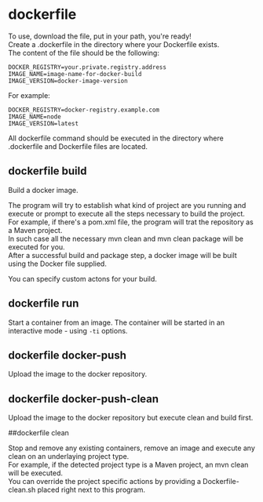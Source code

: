 # dockerfile

To use, download the file, put in your path, you're ready!  
Create a .dockerfile in the directory where your Dockerfile exists.  
The content of the file should be the following:

    DOCKER_REGISTRY=your.private.registry.address
    IMAGE_NAME=image-name-for-docker-build
    IMAGE_VERSION=docker-image-version

For example:

    DOCKER_REGISTRY=docker-registry.example.com
    IMAGE_NAME=node
    IMAGE_VERSION=latest

All dockerfile command should be executed in the directory where .dockerfile and Dockerfile files are located.

## dockerfile build

Build a docker image.

The program will try to establish what kind of project are you running and execute or prompt to execute all the steps necessary to build the project.  
For example, if there's a pom.xml file, the program will trat the repository as a Maven project.  
In such case all the necessary mvn clean and mvn clean package will be executed for you.  
After a successful build and package step, a docker image will be built using the Docker file supplied.

You can specify custom actons for your build.

## dockerfile run

Start a container from an image. The container will be started in an interactive mode - using `-ti` options.

## dockerfile docker-push

Upload the image to the docker repository.

## dockerfile docker-push-clean

Upload the image to the docker repository but execute clean and build first.

##dockerfile clean

Stop and remove any existing containers, remove an image and execute any clean on an underlaying project type.  
For example, if the detected project type is a Maven project, an mvn clean will be executed.  
You can override the project specific actions by providing a Dockerfile-clean.sh placed right next to this program.
